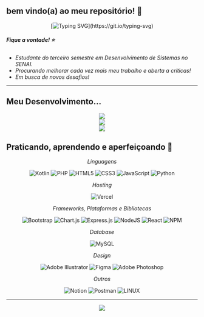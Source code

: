 ## bem vindo(a) ao meu repositório! 💫

<span align="center">
  
[![Typing SVG](https://readme-typing-svg.demolab.com?font=Fira+Code&pause=1000&color=C0A31C&width=435&lines=Hello!+I'm+Nico!)](https://git.io/typing-svg)

</span>


##### Fique a vontade! ⭐
- _Estudante do terceiro semestre em Desenvolvimento de Sistemas no SENAI._<br/>
- _Procurando melhorar cada vez mais meu trabalho e aberta a críticas!_<br/>
- _Em busca de novos desafios!_<br/>

---

## Meu Desenvolvimento...

<span align="center">

![](https://github-readme-stats.vercel.app/api?username=nicanico&theme=onedark&hide_border=false&include_all_commits=false&count_private=false)<br/>
![](https://github-readme-streak-stats.herokuapp.com/?user=nicanico&theme=onedark&hide_border=false)<br/>
![](https://github-readme-stats.vercel.app/api/top-langs/?username=nicanico&theme=onedark&hide_border=false&include_all_commits=false&count_private=false&layout=compact)

</span>

## Praticando, aprendendo e aperfeiçoando 🔆

<span align="center">
  
  _Linguagens_
</p>

<span align="center">

![Kotlin](https://img.shields.io/badge/kotlin-%230095D5.svg?style=for-the-badge&logo=kotlin&logoColor=white) ![PHP](https://img.shields.io/badge/php-%23777BB4.svg?style=for-the-badge&logo=php&logoColor=white) ![HTML5](https://img.shields.io/badge/html5-%23E34F26.svg?style=for-the-badge&logo=html5&logoColor=white) ![CSS3](https://img.shields.io/badge/css3-%231572B6.svg?style=for-the-badge&logo=css3&logoColor=white) ![JavaScript](https://img.shields.io/badge/javascript-%23323330.svg?style=for-the-badge&logo=javascript&logoColor=%23F7DF1E) ![Python](https://img.shields.io/badge/python-3670A0?style=for-the-badge&logo=python&logoColor=ffdd54)

</p>

<p align="center">
  
  _Hosting_
</p>

<span align="center">

![Vercel](https://img.shields.io/badge/vercel-%23000000.svg?style=for-the-badge&logo=vercel&logoColor=white)

</p>

<p align="center">
  
  _Frameworks, Plataformas e Bibliotecas_
  
</p>

<span align="center">

![Bootstrap](https://img.shields.io/badge/bootstrap-%23563D7C.svg?style=for-the-badge&logo=bootstrap&logoColor=white) ![Chart.js](https://img.shields.io/badge/chart.js-F5788D.svg?style=for-the-badge&logo=chart.js&logoColor=white) ![Express.js](https://img.shields.io/badge/express.js-%23404d59.svg?style=for-the-badge&logo=express&logoColor=%2361DAFB) ![NodeJS](https://img.shields.io/badge/node.js-6DA55F?style=for-the-badge&logo=node.js&logoColor=white) ![React](https://img.shields.io/badge/react-%2320232a.svg?style=for-the-badge&logo=react&logoColor=%2361DAFB) ![NPM](https://img.shields.io/badge/NPM-%23000000.svg?style=for-the-badge&logo=npm&logoColor=white)

</p>

<p align="center">
  
  _Database_
</p>

<span align="center">

![MySQL](https://img.shields.io/badge/mysql-%2300f.svg?style=for-the-badge&logo=mysql&logoColor=white)

</p>

<p align="center">
  
  _Design_
</p>

<span align="center">

![Adobe Illustrator](https://img.shields.io/badge/adobeillustrator-%23FF9A00.svg?style=for-the-badge&logo=adobeillustrator&logoColor=white) 	![Figma](https://img.shields.io/badge/figma-%23F24E1E.svg?style=for-the-badge&logo=figma&logoColor=white) ![Adobe Photoshop](https://img.shields.io/badge/adobephotoshop-%2331A8FF.svg?style=for-the-badge&logo=adobephotoshop&logoColor=white)

</span>

<p align="center">
  
  _Outros_

</p>

<span align="center">

![Notion](https://img.shields.io/badge/Notion-%23000000.svg?style=for-the-badge&logo=notion&logoColor=white) ![Postman](https://img.shields.io/badge/Postman-FF6C37?style=for-the-badge&logo=postman&logoColor=white) ![LINUX](https://img.shields.io/badge/Linux-FCC624?style=for-the-badge&logo=linux&logoColor=black)

</span>

---

<span align="center">

[![](https://visitcount.itsvg.in/api?id=nicanico&icon=0&color=2)](https://visitcount.itsvg.in)

</span>

